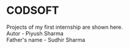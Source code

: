 # CODSOFT
Projects of my first internship are shown here.
<br>
Autor - Piyush Sharma
<br>
Father's name - Sudhir Sharma
